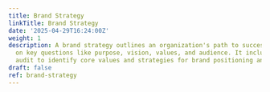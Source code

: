 ```yaml
---
title: Brand Strategy
linkTitle: Brand Strategy
date: '2025-04-29T16:24:00Z'
weight: 1
description: A brand strategy outlines an organization's path to success, focusing
  on key questions like purpose, vision, values, and audience. It includes a values
  audit to identify core values and strategies for brand positioning and personality.
draft: false
ref: brand-strategy
---
```


